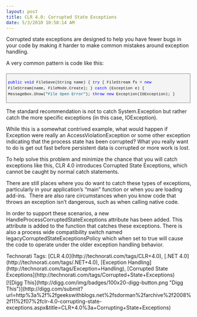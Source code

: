 ```yaml
---
layout: post
title: CLR 4.0: Corrupted State Exceptions
date: 5/3/2010 10:58:14 AM
---
```


Corrupted state exceptions are designed to help you have fewer bugs in your code by making it harder to make common mistakes around exception handling.

A very common pattern is code like this:

<div style="border-bottom: gray 1px solid; border-left: gray 1px solid; padding-bottom: 4px; line-height: 12pt; background-color: #f4f4f4; margin: 20px 0px 10px; padding-left: 4px; width: 97.5%; padding-right: 4px; font-family: consolas, 'Courier New', courier, monospace; max-height: 200px; font-size: 8pt; overflow: auto; border-top: gray 1px solid; cursor: text; border-right: gray 1px solid; padding-top: 4px">


<span style="color: #0000ff">public</span> <span style="color: #0000ff">void</span> FileSave(String name)
{
    <span style="color: #0000ff">try</span> 
    {
        FileStream fs = <span style="color: #0000ff">new</span> FileStream(name, FileMode.Create);
    } 
    <span style="color: #0000ff">catch </span>(Exception e)
    {
        MessageBox.Show(<span style="color: #006080">"File Open Error"</span>);
        <span style="color: #0000ff">throw</span> <span style="color: #0000ff">new</span> Exception(IOException);
    }

</div>


The standard recommendation is not to catch System.Exception but rather catch the more specific exceptions (in this case, IOException).

While this is a somewhat contrived example, what would happen if Exception were really an AccessViolationException or some other exception indicating that the process state has been corrupted? What you really want to do is get out fast before persistent data is corrupted or more work is lost.

To help solve this problem and minimize the chance that you will catch exceptions like this, CLR 4.0 introduces Corrupted State Exceptions, which cannot be caught by normal catch statements.

There are still places where you do want to catch these types of exceptions, particularly in your application’s “main” function or when you are loading add-ins.  There are also rare circumstances when you know code that throws an exception isn’t dangerous, such as when calling native code.

In order to support these scenarios, a new HandleProcessCorruptedStateExceptions attribute has been added. This attribute is added to the function that catches these exceptions. There is also a process wide compatibility switch named legacyCorruptedStateExceptionsPolicy which when set to true will cause the code to operate under the older exception handling behavior.

<div id="scid:0767317B-992E-4b12-91E0-4F059A8CECA8:35807970-7040-4509-8689-7ee0607a5e44" class="wlWriterSmartContent" style="padding-bottom: 0px; margin: 0px; padding-left: 0px; padding-right: 0px; display: inline; float: none; padding-top: 0px">Technorati Tags: [CLR 4.0](http://technorati.com/tags/CLR+4.0), [.NET 4.0](http://technorati.com/tags/.NET+4.0), [Exception Handling](http://technorati.com/tags/Exception+Handling), [Corrupted State Exceptions](http://technorati.com/tags/Corrupted+State+Exceptions)</div>
<div class="wlWriterHeaderFooter" style="text-align: left; padding-bottom: 4px; margin: 0px; padding-left: 0px; padding-right: 0px; padding-top: 4px">[![Digg This](http://digg.com/img/badges/100x20-digg-button.png "Digg This")](http://digg.com/submit?url=http%3a%2f%2fgeekswithblogs.net%2fsdorman%2farchive%2f2008%2f11%2f07%2fclr-4.0-corrupting-state-exceptions.aspx&title=CLR+4.0%3a+Corrupting+State+Exceptions)</div>
